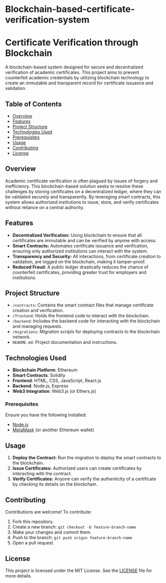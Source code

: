 # Blockchain-based-certificate-verification-system

# Certificate Verification through Blockchain

A blockchain-based system designed for secure and decentralized verification of academic certificates. This project aims to prevent counterfeit academic credentials by utilizing blockchain technology to create an immutable and transparent record for certificate issuance and validation.

## Table of Contents

- [Overview](#overview)
- [Features](#features)
- [Project Structure](#project-structure)
- [Technologies Used](#technologies-used)
- [Prerequisites](#Prerequisites) 
- [Usage](#usage)
- [Contributing](#contributing)
- [License](#license)

## Overview

Academic certificate verification is often plagued by issues of forgery and inefficiency. This blockchain-based solution seeks to resolve these challenges by storing certificates on a decentralized ledger, where they can be validated securely and transparently. By leveraging smart contracts, this system allows authorized institutions to issue, store, and verify certificates without reliance on a central authority.

## Features

- **Decentralized Verification:** Using blockchain to ensure that all certificates are immutable and can be verified by anyone with access.
- **Smart Contracts:** Automates certificate issuance and verification, ensuring only authorized institutions can interact with the system.
- **Transparency and Security:** All interactions, from certificate creation to validation, are logged on the blockchain, making it tamper-proof.
- **Reduced Fraud:** A public ledger drastically reduces the chance of counterfeit certificates, providing greater trust for employers and institutions.

## Project Structure

- `/contracts`: Contains the smart contract files that manage certificate creation and verification.
- `/frontend`: Holds the frontend code to interact with the blockchain.
- `/backend`: Includes the backend code for interacting with the blockchain and managing requests.
- `/migrations`: Migration scripts for deploying contracts to the blockchain network.
- `README.md`: Project documentation and instructions.

## Technologies Used

- **Blockchain Platform**: Ethereum 
- **Smart Contracts**: Solidity
- **Frontend**: HTML, CSS, JavaScript, React.js
- **Backend**: Node.js, Express
- **Web3 Integration**: Web3.js (or Ethers.js)

### Prerequisites

Ensure you have the following installed:

- [Node.js](https://nodejs.org/)
- [MetaMask](https://metamask.io/) (or another Ethereum wallet)

## Usage

1. **Deploy the Contract:** Run the migration to deploy the smart contracts to the blockchain.
2. **Issue Certificates:** Authorized users can create certificates by interacting with the contract.
3. **Verify Certificates:** Anyone can verify the authenticity of a certificate by checking its details on the blockchain.

## Contributing

Contributions are welcome! To contribute:

1. Fork this repository.
2. Create a new branch: `git checkout -b feature-branch-name`
3. Make your changes and commit them.
4. Push to the branch: `git push origin feature-branch-name`
5. Open a pull request.

## License

This project is licensed under the MIT License. See the [LICENSE](LICENSE) file for more details.
